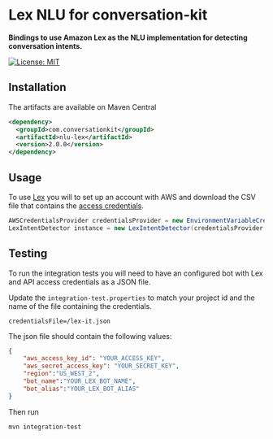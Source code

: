 # Lex NLU for conversation-kit
**Bindings to use Amazon Lex as the NLU implementation for detecting conversation intents.**

[![License: MIT](https://img.shields.io/badge/License-MIT-yellow.svg)](https://opensource.org/licenses/MIT)

## Installation

The artifacts are available on Maven Central

```xml
<dependency>
  <groupId>com.conversationkit</groupId>
  <artifactId>nlu-lex</artifactId>
  <version>2.0.0</version>
</dependency>
```

## Usage

To use [Lex](https://aws.amazon.com/lex/) you will to set up an account with AWS and download the CSV
file that contains the [access credentials](https://docs.aws.amazon.com/sdk-for-java/v1/developer-guide/credentials.html). 

```java
AWSCredentialsProvider credentialsProvider = new EnvironmentVariableCredentialsProvider();
LexIntentDetector instance = new LexIntentDetector(credentialsProvider, Regions.valueOf(region),YOUR_LEX_BOT_NAME,YOUR_LEX_BOT_ALIAS);
``` 

## Testing

To run the integration tests you will need to have an configured bot with Lex 
and API access credentials as a JSON file.

Update the `integration-test.properties` to match your project id and the name
of the file containing the credentials.

```properties
credentialsFile=/lex-it.json
```

The json file should contain the following values:
```json
{
    "aws_access_key_id": "YOUR_ACCESS_KEY",
    "aws_secret_access_key": "YOUR_SECRET_KEY",
    "region":"US_WEST_2",
    "bot_name":"YOUR_LEX_BOT_NAME",
    "bot_alias":"YOUR_LEX_BOT_ALIAS"
}
```

Then run

```sh
mvn integration-test
```